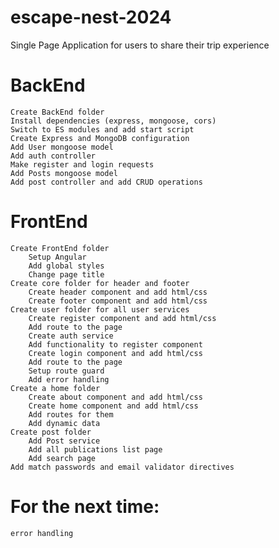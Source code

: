 # escape-nest-2024
 Single Page Application for users to share their trip experience

# BackEnd
    Create BackEnd folder
    Install dependencies (express, mongoose, cors)
    Switch to ES modules and add start script
    Create Express and MongoDB configuration
    Add User mongoose model
    Add auth controller
    Make register and login requests
    Add Posts mongoose model
    Add post controller and add CRUD operations

# FrontEnd
    Create FrontEnd folder 
        Setup Angular
        Add global styles
        Change page title
    Create core folder for header and footer
        Create header component and add html/css
        Create footer component and add html/css
    Create user folder for all user services
        Create register component and add html/css
        Add route to the page
        Create auth service
        Add functionality to register component
        Create login component and add html/css
        Add route to the page
        Setup route guard
        Add error handling
    Create a home folder
        Create about component and add html/css
        Create home component and add html/css
        Add routes for them
        Add dynamic data
    Create post folder
        Add Post service
        Add all publications list page
        Add search page
    Add match passwords and email validator directives

# For the next time:
    error handling
